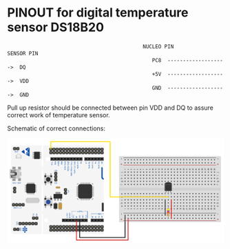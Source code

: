 # PINOUT for digital temperature sensor DS18B20
                                                NUCLEO PIN                SENSOR PIN
                                                   PC8  ------------------->  DQ
                                                   +5V  ------------------->  VDD
                                                   GND  ------------------->  GND
Pull up resistor should be connected between pin VDD and DQ to assure correct work of temperature sensor.

Schematic of correct connections:

![connect](NUCLEO_SENSOR.jpg)

             
        
